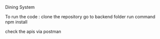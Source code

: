 Dining System

To run the code :
clone the repository
go to backend folder
run command npm install

check the apis via postman
